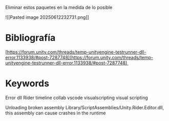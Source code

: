Eliminar estos paquetes en la medida de lo posible

![[Pasted image 20250612232731.png]]
# Bibliografía

[https://forum.unity.com/threads/temp-unityengine-testrunner-dll-error.1133938/#post-7287748](https://forum.unity.com/threads/temp-unityengine-testrunner-dll-error.1133938/#post-7287748) 

# Keywords

Error dll Rider timeline collab vscode visualscripting visual scripting

Unloading broken assembly Library/ScriptAssemblies/Unity.Rider.Editor.dll, this assembly can cause crashes in the runtime